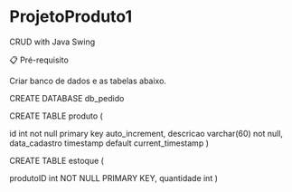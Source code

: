 # ProjetoProduto1

CRUD with Java Swing

📋 Pré-requisito

Criar banco de dados e as tabelas abaixo.

CREATE DATABASE db_pedido

CREATE TABLE produto (

  id int not null primary key auto_increment,
  descricao varchar(60) not null, 
  data_cadastro timestamp default current_timestamp )
  
CREATE TABLE estoque (

produtoID int NOT NULL PRIMARY KEY,
 quantidade int )
